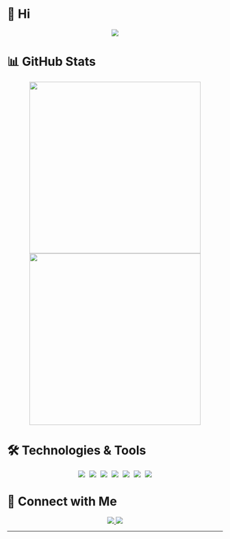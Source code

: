 # 👋 Hi

<div align="center">
<p>
  <img src="https://readme-typing-svg.herokuapp.com/?lines=Welcome+to+my+GitHub+Profile;Always+learning+new+things&center=true&width=380&height=45">
</p>
</div>

# 📊 GitHub Stats

<div align="center">
<img src="https://github-readme-stats.vercel.app/api?username=lifefloating&show_icons=true&theme=radical&hide_border=true&bg_color=0D1117" width="400"/>
<img src="https://github-readme-stats.vercel.app/api/top-langs/?username=lifefloating&layout=compact&theme=radical&hide_border=true&bg_color=0D1117" width="400"/>
</div>

# 🛠️ Technologies & Tools

<div align="center" style="display: flex; align-items: center; justify-content: center; gap: 10px; flex-wrap: wrap;">
  <img src="https://img.shields.io/badge/-JavaScript-F7DF1E?style=for-the-badge&logo=javascript&logoColor=black"/>
  <img src="https://img.shields.io/badge/-TypeScript-3178C6?style=for-the-badge&logo=typescript&logoColor=white"/>
  <img src="https://img.shields.io/badge/-Python-3776AB?style=for-the-badge&logo=python&logoColor=white"/>
  <img src="https://img.shields.io/badge/-Lua-2C2D72?style=for-the-badge&logo=lua&logoColor=white"/>
  <img src="https://img.shields.io/badge/-NestJS-E0234E?style=for-the-badge&logo=nestjs&logoColor=white"/>
  <img src="https://img.shields.io/badge/-Node.js-339933?style=for-the-badge&logo=node.js&logoColor=white"/>
  <img src="https://img.shields.io/badge/-Ansible-EE0000?style=for-the-badge&logo=ansible&logoColor=white"/>
</div>

# 🤝 Connect with Me

<div align="center">
<a href="https://github.com/lifefloating">
    <img src="https://img.shields.io/badge/-GitHub-181717?style=for-the-badge&logo=github"/>
</a>
<a href="mailto:imshuazi@126.com">
    <img src="https://img.shields.io/badge/-imshuazi@126.com-EA4335?style=for-the-badge&logo=gmail&logoColor=white"/>
</a>
</div>

---
